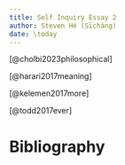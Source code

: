 ```yaml
---
title: Self Inquiry Essay 2
author: Steven Hé (Sīchàng)
date: \today
---
```


[@cholbi2023philosophical]

[@harari2017meaning]

[@kelemen2017more]

[@todd2017ever]

# Bibliography
